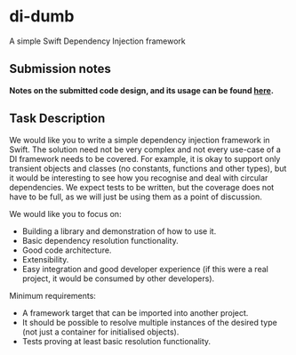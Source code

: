 # di-dumb
A simple Swift Dependency Injection framework

## Submission notes

__Notes on the submitted code design, and its usage can be found [here](README_submission.md).__ 

## Task Description

We would like you to write a simple dependency injection framework in Swift. The solution need not be 
very complex and not every use-case of a DI framework needs to be covered. For example, it is okay to 
support only transient objects and classes (no constants, functions and other types), but it would be
interesting to see how you recognise and deal with circular dependencies. We expect tests to be written, 
but the coverage does not have to be full, as we will just be using them as a point of discussion.

We would like you to focus on:

* Building a library and demonstration of how to use it.
* Basic dependency resolution functionality.
* Good code architecture.
* Extensibility.
* Easy integration and good developer experience (if this were a real project, it would be consumed by 
other developers).

Minimum requirements:
* A framework target that can be imported into another project.
* It should be possible to resolve multiple instances of the desired type (not just a container for initialised objects).
* Tests proving at least basic resolution functionality.
